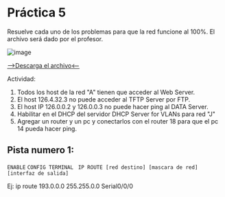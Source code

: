 # Práctica 5

Resuelve cada uno de los problemas para que la red funcione al 100%. El archivo será dado por el profesor.

![image](https://github.com/calles/GII_Redes/assets/22343642/cec2681c-4a01-4d3e-9cdb-8019001bf6cb)

[-->Descarga el archivo<--](https://drive.google.com/file/d/1uoI1k6DXoj5mlQxH8tv1V9yFWJV1l2TZ/view?usp=sharing)

Actividad:

1. Todos los host de la red "A" tienen que acceder al Web Server.
2. El host 126.4.32.3 no puede acceder al TFTP Server por FTP.
3. El host IP 126.0.0.2 y 126.0.0.3 no puede hacer ping al DATA Server.
4. Habilitar en el DHCP del servidor DHCP Server for VLANs para red "J"
5. Agregar un router y un pc y conectarlos con el router 18 para que el pc 14 pueda hacer ping.

## Pista numero 1:

```ENABLE```
```CONFIG TERMINAL ```
```IP ROUTE [red destino] [mascara de red] [interfaz de salida] ```

Ej: ip route 193.0.0.0 255.255.0.0 Serial0/0/0
